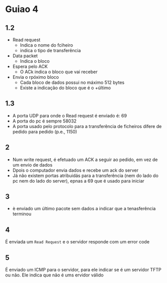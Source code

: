 # Guiao 4

## 1.2
- Read request
	- Indica o nome do fciheiro
	- indica o tipo de transferẽncia
- Data packet
	- Indica o bloco
- Espera pelo ACK
	- O ACk indica o bloco que vai receber
- Envia o rpóximo bloco
	- Cada bloco de dados possui no máximo 512 bytes
	- Existe a indicação do bloco que é o +último
 
## 1.3
-  A porta UDP para onde o Read request é enviado é: 69
- A porta do pc é sempre 58032
- A porta usado pelo protocolo para a transferência de ficheiros difere de pedido para pedido (p.e., 1150)


## 2
- Num write request, é efetuado um ACK a seguir ao pedido, em vez de um envio de dados
- Dpois o computador envia dados e recebe um ack do server
- Já não existem portas atribuidás para a transferência (nem do lado do pc nem do lado do server), epnas a 69 que é usado para iniciar


## 3 
- è enviado um último pacote sem dados a indicar que a tenasferência terminou


## 4
É enviada um `Read Request` e o servidor responde com um error code

## 5 
É enviado um ICMP para o servidor, para ele indicar se é um servidor TFTP ou não. Ele indica que não é ums ervidor válido


